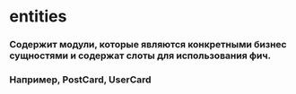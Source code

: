 # entities
### Содержит модули, которые являются конкретными бизнес сущностями и содержат слоты для использования фич.
### Например, PostCard, UserCard
